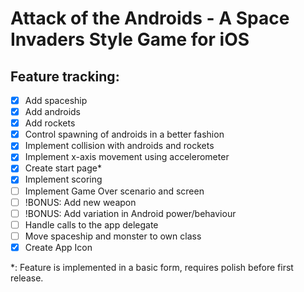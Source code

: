 Attack of the Androids - A Space Invaders Style Game for iOS
============================================================

Feature tracking:
----------------

- [x] Add spaceship
- [x] Add androids
- [x] Add rockets
- [x] Control spawning of androids in a better fashion
- [x] Implement collision with androids and rockets
- [x] Implement x-axis movement using accelerometer
- [x] Create start page*
- [x] Implement scoring
- [ ] Implement Game Over scenario and screen
- [ ] !BONUS: Add new weapon
- [ ] !BONUS: Add variation in Android power/behaviour
- [ ] Handle calls to the app delegate
- [ ] Move spaceship and monster to own class
- [x] Create App Icon

*: Feature is implemented in a basic form, requires polish before first release.
